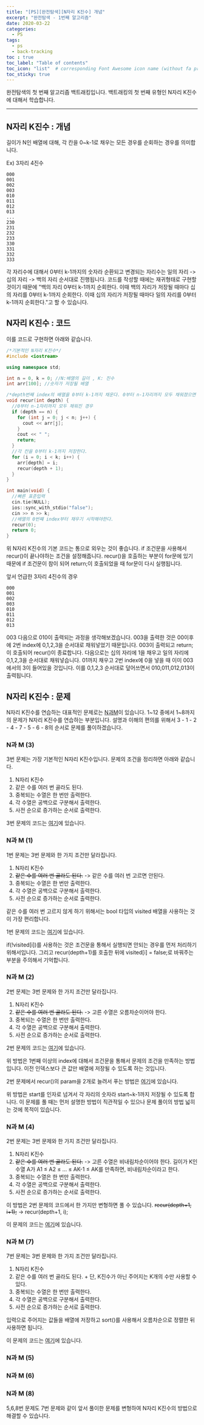 ```yaml
---
title: "[PS][완전탐색][N자리 K진수] 개념"
excerpt: "완전탐색 - 1번째 알고리즘"
date: 2020-03-22
categories:
  - PS
tags:
  - ps 
  - back-tracking
toc : true
toc_label: "Table of contents"
toc_icon: "list"  # corresponding Font Awesome icon name (without fa prefix)
toc_sticky: true
---
```


완전탐색의 첫 번째 알고리즘 백트래킹입니다. 백트래킹의 첫 번째 유형인 N자리 K진수에 대해서 학습합니다.
- - -

## N자리 K진수 : 개념

길이가 N인 배열에 대해, 각 칸을 0~k-1로 채우는 모든 경우를 순회하는 경우를 의미합니다.  

Ex) 3자리  4진수
```
000
001
002
003
010
011
012
013
...
230
231
232
233
330
331
332
333
```

각 자리수에 대해서 0부터 k-1까지의 숫자라 순환되고 변경되는 자리수는 일의 자리 -> 십의 자리 -> 백의 자리 순서대로 진행됩니다. 코드를 작성할 때에는 재귀형태로 구현할 것이기 때문에 "백의 자리 0부터 k-1까지 순회한다. 이때 백의 자리가 저장될 때마다 십의 자리를 0부터 k-1까지 순회한다. 이때 십의 자리가 저장될 때마다 일의 자리를 0부터 k-1까지 순회한다."고 할 수 있습니다.  

## N자리 K진수 : 코드  

이를 코드로 구현하면 아래와 같습니다.    

```cpp
/*기본적인 N자리 K진수*/
#include <iostream>

using namespace std;

int n = 0, k = 0; //N:배열의 길이 , K: 진수
int arr[100]; //숫자가 저장될 배열

/*depth번째 index의 배열을 0부터 k-1까지 채운다. 0부터 n-1자리까지 모두 채워졌으면 출력한다.*/
void recur(int depth) {
  //0부터 n-1자리까지 모두 채워진 경우
  if (depth == n) {
    for (int j = 0; j < n; j++) {
      cout << arr[j];
    }
    cout << " ";
    return;
  }
  //각 칸을 0부터 k-1까지 저장한다. 
  for (i = 0; i < k; i++) {
    arr[depth] = i;
    recur(depth + 1);
  }
}

int main(void) {
  //빠른 표준입력
  cin.tie(NULL);
  ios::sync_with_stdio("false");
  cin >> n >> k;
  //배열의 0번쨰 index부터 채우기 시작해야한다.
  recur(0);
  return 0;
}
```

위 N자리 K진수의 기본 코드는 통으로 외우는 것이 좋습니다. if 조건문을 사용해서 recur()이 끝나야하는 조건을 설정해줍니다. recur()을 호출하는 부분이 for문에 있기 때문에 if 조건문이 참이 되어 return;이 호출되었을 때 for문이 다시 실행됩니다.  

앞서 언급한 3자리 4진수의 경우  

```
000
001
002
003
010
011
012
013
```

003 다음으로 010이 출력되는 과정을 생각해보겠습니다. 003을 출력한 것은 00이후에 2번 index에 0,1,2,3을 순서대로 채워넣었기 때문입니다. 003이 출력되고 return;이 호출되어 recur()이 종료합니다. 다음으로는 십의 자리에 1을 채우고 일의 자리에 0,1,2,3을 순서대로 채워넣습니다. 01까지 채우고 2번 index에 0을 넣을 때 이미 003에서의 3이 들어있을 것입니다. 이를 0,1,2,3 순서대로 덮어쓰면서 010,011,012,013이 출력됩니다.  

## N자리 K진수 : 문제

N자리 K진수를 연습하는 대표적인 문제로는 [N과M](https://www.acmicpc.net/workbook/view/2052)이 있습니다. 1~12 중에서 1~8까지의 문제가 N자리 K진수를 연습하는 부분입니다. 설명과 이해의 편의를 위해서 3 - 1 - 2 - 4 - 7 - 5 - 6 - 8의 순서로 문제를 풀이하겠습니다.  

### N과 M (3)

3번 문제는 가장 기본적인 N자리 K진수입니다. 문제의 조건을 정리하면 아래와 같습니다. 

1. N자리 K진수
1. 같은 수를 여러 번 골라도 된다.
1. 중복되는 수열은 한 번만 출력한다.
1. 각 수열은 공백으로 구분해서 출력한다.
1. 사전 순으로 증가하는 순서로 출력한다. 

3번 문제의 코드는 [여기](https://gist.github.com/niklasjang/7a05fb4ff5be248ebd145bd8f5c4bc90)에 있습니다.  

### N과 M (1)

1번 문제는 3번 문제와 한 가지 조건만 달라집니다. 

1. N자리 K진수
1. ~~같은 수를 여러 번 골라도 된다.~~ -> 같은 수를 여러 번 고르면 안된다. 
1. 중복되는 수열은 한 번만 출력한다.
1. 각 수열은 공백으로 구분해서 출력한다.
1. 사전 순으로 증가하는 순서로 출력한다. 

같은 수를 여러 번 고르지 않게 하기 위해서는 bool 타입의 visited 배열을 사용하는 것이 가장 편리합니다.  

1번 문제의 코드는 [여기](https://gist.github.com/niklasjang/fdf53e26b64594cca15b878370916ee9)에 있습니다.  

if(!visited[i])를 사용하는 것은 조건문을 통해서 실행되면 안되는 경우를 먼저 처리하기 위해서입니다. 그리고 recur(depth+1)를 호출한 뒤에 visited[i] = false;로 바꿔주는 부분을 주의해서 기억합니다.  

### N과 M (2)

2번 문제는 3번 문제와 한 가지 조건만 달라집니다. 

1. N자리 K진수
1. ~~같은 수를 여러 번 골라도 된다.~~ -> 고른 수열은 오름차순이어야 한다. 
1. 중복되는 수열은 한 번만 출력한다.
1. 각 수열은 공백으로 구분해서 출력한다.
1. 사전 순으로 증가하는 순서로 출력한다. 

2번 문제의 코드는 [여기](https://gist.github.com/niklasjang/50013629c03ea86cbd070e135f2a379a)에 있습니다.  

위 방법은 1번째 이상의 index에 대해서 조건문을 통해서 문제의 조건을 만족하는 방법입니다. 이전 인덱스보다 큰 값만 배열에 저장될 수 있도록 하는 것입니다.  

2번 문제에서 recur()의 param을 2개로 늘려서 푸는 방법은 [여기](https://gist.github.com/niklasjang/601c51561f4fe1753767c5ee422bd321)에 있습니다.  

위 방법은 start를 인자로 넘겨서 각 자리의 숫자라 start~k-1까지 저장될 수 있도록 합니다. 이 문제를 풀 때는 먼저 설명한 방법이 직관적일 수 있으나 문제 풀이의 방법 넓히는 것에 목적이 있습니다.  

### N과 M (4)

2번 문제는 3번 문제와 한 가지 조건만 달라집니다. 

1. N자리 K진수
1. ~~같은 수를 여러 번 골라도 된다.~~ -> 고른 수열은 비내림차순이어야 한다. 길이가 K인 수열 A가 A1 ≤ A2 ≤ ... ≤ AK-1 ≤ AK를 만족하면, 비내림차순이라고 한다.
1. 중복되는 수열은 한 번만 출력한다.
1. 각 수열은 공백으로 구분해서 출력한다.
1. 사전 순으로 증가하는 순서로 출력한다. 

이 방법은 2번 문제의 코드에서 한 가지만 변형하면 풀 수 있습니다. ~~recur(depth+1, i+1);~~ -> recur(depth+1, i);  

이 문제의 코드는 [여기](https://gist.github.com/niklasjang/2e1b4c3e66d4828f4f2e2af7a336098e)에 있습니다.  

### N과 M (7)

7번 문제는 3번 문제와 한 가지 조건만 달라집니다. 

1. N자리 K진수
1. 같은 수를 여러 번 골라도 된다. + 단, K진수가 아닌 주어지는 K개의 수만 사용할 수 있다. 
1. 중복되는 수열은 한 번만 출력한다.
1. 각 수열은 공백으로 구분해서 출력한다.
1. 사전 순으로 증가하는 순서로 출력한다. 

입력으로 주어지는 값들을 배열에 저장하고 sort()를 사용해서 오름차순으로 정렬한 뒤 사용하면 됩니다.  

이 문제의 코드는 [여기](https://gist.github.com/niklasjang/5bcc97fe2a1ba1b41dd1f14c2e4ba1ba)에 있습니다. 

### N과 M (5)
### N과 M (6)
### N과 M (8)

5,6,8번 문제도 7번 문제와 같이 앞서 풀이한 문제를 변형하여 N자리 K진수의 방법으로 해결할 수 있습니다. 


